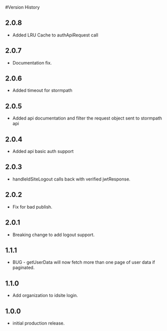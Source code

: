 #Version History

## 2.0.8
- Added LRU Cache to authApiRequest call

## 2.0.7
- Documentation fix.

## 2.0.6
- Added timeout for stormpath

## 2.0.5
- Added api documentation and filter the request object sent to stormpath api

## 2.0.4
- Added api basic auth support

## 2.0.3
- handleIdSiteLogout calls back with verified jwtResponse.

## 2.0.2
- Fix for bad publish.

## 2.0.1
- Breaking change to add logout support.

## 1.1.1
- BUG - getUserData will now fetch more than one page of user data if paginated.

## 1.1.0
- Add organization to idsite login.

## 1.0.0
- initial production release.
